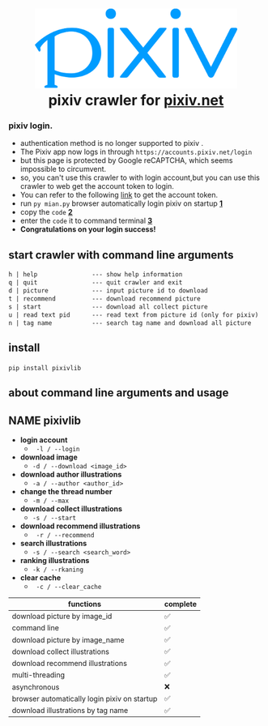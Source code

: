  
<h1 align="center">
  <img src="./docs/Pixiv_logo.png" alt="Pixiv_logo" width ="400">
  <br>pixiv crawler for <a href="https://www.pixiv.net/">pixiv.net</a><br>  
</h1> 

### pixiv login.

- authentication method is no longer supported to pixiv .
- The Pixiv app now logs in through `https://accounts.pixiv.net/login`
- but this page is protected by Google reCAPTCHA, which seems impossible to circumvent.
- so, you can't use this crawler to with login account,but you can use this crawler to web get the account token to
  login.
- You can refer to the following [link](/docs) to get the account token.
- run `py mian.py` browser automatically login pixiv on startup **[1](/docs/1.png)**
- copy the `code`  **[2](/docs/2.png)**
- enter the `code` it to command terminal  **[3](/docs/3.png)**
- **Congratulations on your login success!**

## start crawler with command line arguments

```
h | help               --- show help information
q | quit               --- quit crawler and exit
d | picture            --- input picture id to download
t | recommend          --- download recommend picture
s | start              --- download all collect picture
u | read text pid      --- read text from picture id (only for pixiv)
n | tag name           --- search tag name and download all picture
```

## install

``` pip install pixivlib ```

## about command line arguments and usage

## NAME pixivlib

- **login account** 
  - ``` -l / --login```
- **download image** 
  - ```-d / --download <image_id> ```
- **download author illustrations**
  - ``` -a / --author <author_id> ```
- **change the thread number** 
  - ``` -m / --max ```
- **download collect illustrations**
  - ``` -s / --start ```
- **download recommend illustrations**
  - ``` -r / --recommend```
- **search illustrations** 
  - ``` -s / --search <search_word> ```
- **ranking illustrations** 
  - ``` -k / --rkaning ```
- **clear cache** 
  - ``` -c / --clear_cache```

| functions                                    | complete |
|----------------------------------------------|----------|
| download picture by image_id                 | ✅        |
| command line                                 | ✅        |
| download picture by image_name               | ✅        |
| download collect illustrations               | ✅        |
| download recommend illustrations             | ✅        |
| multi-threading                              | ✅        |
| asynchronous                                 | ❌        |
| browser automatically login pixiv on startup | ✅        |
| download illustrations by tag name           | ✅        |
